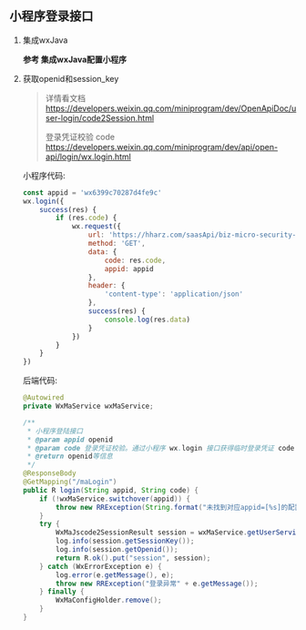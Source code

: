 ## 小程序登录接口

1. 集成wxJava

   **参考 集成wxJava配置小程序**

2. 获取openid和session_key

   > 详情看文档 https://developers.weixin.qq.com/miniprogram/dev/OpenApiDoc/user-login/code2Session.html
   >
   > 登录凭证校验 code https://developers.weixin.qq.com/miniprogram/dev/api/open-api/login/wx.login.html

   小程序代码:

   ```js
   const appid = 'wx6399c70287d4fe9c'
   wx.login({
       success(res) {
           if (res.code) {
               wx.request({
                   url: 'https://hharz.com/saasApi/biz-micro-security-svr/app/wx/maLogin',
                   method: 'GET',
                   data: {
                       code: res.code,
                       appid: appid
                   },
                   header: {
                       'content-type': 'application/json'
                   },
                   success(res) {
                       console.log(res.data)
                   }
               })
           }
       }
   })
   ```

   后端代码:

   ```java
   @Autowired
   private WxMaService wxMaService;
   
   /**
    * 小程序登陆接口
    * @param appid openid
    * @param code 登录凭证校验。通过小程序 wx.login 接口获得临时登录凭证 code 
    * @return openid等信息
    */
   @ResponseBody
   @GetMapping("/maLogin")
   public R login(String appid, String code) {
       if (!wxMaService.switchover(appid)) {
           throw new RRException(String.format("未找到对应appid=[%s]的配置，请核实！", appid));
       }
       try {
           WxMaJscode2SessionResult session = wxMaService.getUserService().getSessionInfo(code);
           log.info(session.getSessionKey());
           log.info(session.getOpenid());
           return R.ok().put("session", session);
       } catch (WxErrorException e) {
           log.error(e.getMessage(), e);
           throw new RRException("登录异常" + e.getMessage());
       } finally {
           WxMaConfigHolder.remove();
       }
   }
   ```

   

